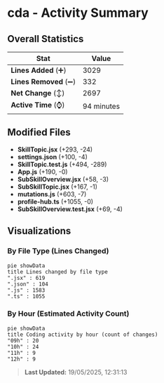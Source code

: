 # cda - Activity Summary 

## Overall Statistics

| Stat                   | Value                                                             |
| ---------------------- | ----------------------------------------------------------------- |
| **Lines Added** (➕)   | 3029                                          |
| **Lines Removed** (➖) | 332                                        |
| **Net Change** (↕)    | 2697                |
| **Active Time** (⌚)   | 94 minutes |


## Modified Files
- **SkillTopic.jsx** (+293, -24)
- **settings.json** (+100, -4)
- **SkillTopic.test.js** (+494, -289)
- **App.js** (+190, -0)
- **SubSkillOverview.jsx** (+58, -3)
- **SubSkillTopic.jsx** (+167, -1)
- **mutations.js** (+603, -7)
- **profile-hub.ts** (+1055, -0)
- **SubSkillOverview.test.jsx** (+69, -4)

## Visualizations

### By File Type (Lines Changed)

```mermaid
pie showData
title Lines changed by file type
".jsx" : 619
".json" : 104
".js" : 1583
".ts" : 1055
```

### By Hour (Estimated Activity Count)

```mermaid
pie showData
title Coding activity by hour (count of changes)
"09h" : 20
"10h" : 24
"11h" : 9
"12h" : 9
```


> **Last Updated:** 19/05/2025, 12:31:13